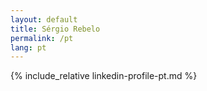 ```yaml
---
layout: default
title: Sérgio Rebelo
permalink: /pt
lang: pt
---
```


{% include_relative linkedin-profile-pt.md %}